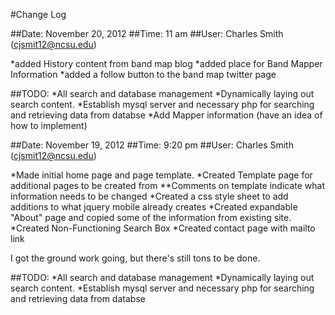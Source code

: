 #Change Log

##Date: November 20, 2012
##Time: 11 am
##User: Charles Smith (cjsmit12@ncsu.edu)

*added History content from band map blog
*added place for Band Mapper Information
*added a follow button to the band map twitter page

##TODO:
*All search and database management
*Dynamically laying out search content.
*Establish mysql server and necessary php for searching and retrieving data from databse
*Add Mapper information (have an idea of how to implement)

##Date: November 19, 2012
##Time: 9:20 pm
##User: Charles Smith (cjsmit12@ncsu.edu)

*Made initial home page and page template.
*Created Template page for additional pages to be created from
**Comments on template indicate what information needs to be changed
*Created a css style sheet to add additions to what jquery mobile already creates
*Created expandable "About" page and copied some of the information from existing site.
*Created Non-Functioning Search Box
*Created contact page with mailto link

I got the ground work going, but there's still tons to be done.

##TODO:
*All search and database management
*Dynamically laying out search content.
*Establish mysql server and necessary php for searching and retrieving data from databse
